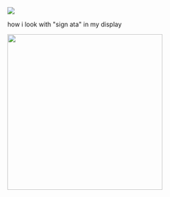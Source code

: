 ![](https://komarev.com/ghpvc/?username=piercedskin&color=868686&label=witnesses&base=1000) 

how i look with "sign ata" in my display


<img src="https://71781816.carrd.co/assets/images/image11.jpg?v=4b58b513" width="350" length="350">

